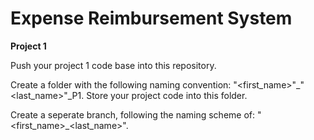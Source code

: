 # Expense Reimbursement System

**Project 1**

Push your project 1 code base into this repository.

Create a folder with the following naming convention: "<first_name>"_"<last_name>"_P1. Store your project code into this folder.

Create a seperate branch, following the naming scheme of: "<first_name>_<last_name>".
